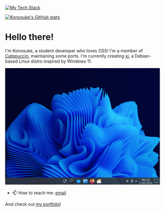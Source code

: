 <!--
**sakkke/sakkke** is a ✨ _special_ ✨ repository because its `README.md` (this file) appears on your GitHub profile.

Here are some ideas to get you started:

- 🔭 I’m currently working on ...
- 🌱 I’m currently learning ...
- 👯 I’m looking to collaborate on ...
- 🤔 I’m looking for help with ...
- 💬 Ask me about ...
- 📫 How to reach me: ...
- 😄 Pronouns: ...
- ⚡ Fun fact: ...
-->

[![My Tech Stack](https://github-readme-tech-stack.vercel.app/api/cards?lineCount=1&theme=catppuccin_mocha&line1=linux,linux,auto;windows,windows,5ed3f3;unity,unity,5ed3f3;html5,html,auto;&bg=%23000000)](https://github-readme-tech-stack.vercel.app/api/cards?lineCount=1&theme=catppuccin_mocha&line1=linux,linux,auto;windows,windows,5ed3f3;unity,unity,5ed3f3;html5,html,auto;&bg=%23000000)

[![Konosuke's GitHub stats](https://github-readme-stats.vercel.app/api?username=sakkke&show_icons=true&bg_color=000000&text_color=cdd6f4&icon_color=cba6f7&title_color=94e2d5)](https://github.com/anuraghazra/github-readme-stats)

# Hello there!

I'm Konosuke, a student developer who loves OSS!
I'm a member of [Catppuccin](https://github.com/catppuccin), maintaining some ports.
I'm currently creating [xi](https://github.com/sakkke/xi), a Debian-based Linux distro inspired by Windows 11.

![](https://raw.githubusercontent.com/sakkke/xi/main/assets/Screenshot_20230202_062320.png)

- 📫 How to reach me: [email](mailto:w32w64@gmail.com)

And check out [my portfolio](https://classic-modern.netlify.app/)!
